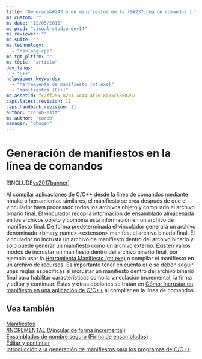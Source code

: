 ```yaml
---
title: "Generaci&#243;n de manifiestos en la l&#237;nea de comandos | Microsoft Docs"
ms.custom: ""
ms.date: "12/05/2016"
ms.prod: "visual-studio-dev14"
ms.reviewer: ""
ms.suite: ""
ms.technology: 
  - "devlang-cpp"
ms.tgt_pltfrm: ""
ms.topic: "article"
dev_langs: 
  - "C++"
helpviewer_keywords: 
  - "herramienta de manifiesto (mt.exe)"
  - "manifiestos [C++]"
ms.assetid: fc2ff255-82b1-4c44-af76-8405c5850292
caps.latest.revision: 11
caps.handback.revision: 11
author: "corob-msft"
ms.author: "corob"
manager: "ghogen"
---
```

# Generaci&#243;n de manifiestos en la l&#237;nea de comandos
[!INCLUDE[vs2017banner](../assembler/inline/includes/vs2017banner.md)]

Al compilar aplicaciones de C\/C\+\+ desde la línea de comandos mediante nmake o herramientas similares, el manifiesto se crea después de que el vinculador haya procesado todos los archivos objeto y compilado el archivo binario final.  El vinculador recopila información de ensamblado almacenada en los archivos objeto y combina esta información en un archivo de manifiesto final.  De forma predeterminada el vinculador generará un archivo denominado \<binary\_name\>.\<extenson\>.manifest el archivo binario final.  El vinculador no incrusta un archivo de manifiesto dentro del archivo binario y sólo puede generar un manifiesto como un archivo externo.  Existen varios modos de incrustar un manifiesto dentro del archivo binario final, por ejemplo usar la [Herramienta Manifiesto \(mt.exe\)](http://msdn.microsoft.com/library/aa375649) o compilar el manifiesto en un archivo de recursos.  Es importante tener en cuenta que se deben seguir unas reglas específicas al incrustar un manifiesto dentro del archivo binario final para habilitar características como la vinculación incremental, la firma y editar y continuar.  Estas y otras opciones se tratan en [Cómo: Incrustar un manifiesto en una aplicación de C\/C\+\+](../build/how-to-embed-a-manifest-inside-a-c-cpp-application.md) al compilar en la línea de comandos.  
  
## Vea también  
 [Manifiestos](http://msdn.microsoft.com/library/aa375365)   
 [\/INCREMENTAL \(Vincular de forma incremental\)](../build/reference/incremental-link-incrementally.md)   
 [Ensamblados de nombre seguro \(Firma de ensamblados\)](../dotnet/strong-name-assemblies-assembly-signing-cpp-cli.md)   
 [Editar y continuar](../Topic/Edit%20and%20Continue.md)   
 [Introducción a la generación de manifiestos para los programas de C\/C\+\+](../build/understanding-manifest-generation-for-c-cpp-programs.md)